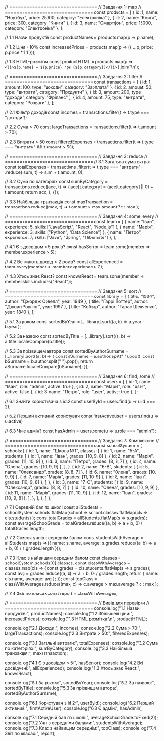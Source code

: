 // ===============================
// Завдання 1: map
// ===============================
const products = [
  { id: 1, name: "Ноутбук", price: 25000, category: "Електроніка" },
  { id: 2, name: "Книга", price: 300, category: "Книги" },
  { id: 3, name: "Смартфон", price: 15000, category: "Електроніка" },
];

// 1.1 Назви продуктів
const productNames = products.map(p => p.name);

// 1.2 Ціни +10%
const increasedPrices = products.map(p => ({ ...p, price: p.price * 1.1 }));

// 1.3 HTML-розмітка
const productHTML = products.map(p =>
  `<li>${p.name} — ${p.price} грн (${p.category})</li>`
).join('\n');

// ===============================
// Завдання 2: filter
// ===============================
const transactions = [
  { id: 1, amount: 100, type: "доходи", category: "Зарплата" },
  { id: 2, amount: 50, type: "витрати", category: "Продукти" },
  { id: 3, amount: 200, type: "доходи", category: "Фріланс" },
  { id: 4, amount: 75, type: "витрати", category: "Розваги" },
];

// 2.1 Фільтр доходів
const incomes = transactions.filter(t => t.type === "доходи");

// 2.2 Сума > 70
const largeTransactions = transactions.filter(t => t.amount > 70);

// 2.3 Витрати > 50
const filteredExpenses = transactions.filter(t => t.type === "витрати" && t.amount > 50);

// ===============================
// Завдання 3: reduce
// ===============================
// 3.1 Загальна сума витрат
const totalExpenses = transactions
  .filter(t => t.type === "витрати")
  .reduce((sum, t) => sum + t.amount, 0);

// 3.2 Сума по категоріях
const sumByCategory = transactions.reduce((acc, t) => {
  acc[t.category] = (acc[t.category] || 0) + t.amount;
  return acc;
}, {});

// 3.3 Найбільша транзакція
const maxTransaction = transactions.reduce((max, t) =>
  t.amount > max.amount ? t : max
);

// ===============================
// Завдання 4: some, every
// ===============================
const team = [
  { name: "Іван", experience: 5, skills: ["JavaScript", "React", "Node.js"] },
  { name: "Марія", experience: 3, skills: ["Python", "Data Science"] },
  { name: "Петро", experience: 7, skills: ["Java", "Spring", "Hibernate"] },
];

// 4.1 Є з досвідом > 5 років?
const hasSenior = team.some(member => member.experience > 5);

// 4.2 Всі мають досвід > 2 років?
const allExperienced = team.every(member => member.experience > 2);

// 4.3 Хтось знає React?
const knowsReact = team.some(member => member.skills.includes("React"));

// ===============================
// Завдання 5: sort
// ===============================
const library = [
  { title: "1984", author: "Джордж Орвелл", year: 1949 },
  { title: "Гаррі Поттер", author: "Джоан Роулінг", year: 1997 },
  { title: "Кобзар", author: "Тарас Шевченко", year: 1840 },
];

// 5.1 За роком
const sortedByYear = [...library].sort((a, b) => a.year - b.year);

// 5.2 За назвою
const sortedByTitle = [...library].sort((a, b) => a.title.localeCompare(b.title));

// 5.3 За прізвищем автора
const sortedByAuthorSurname = [...library].sort((a, b) => {
  const aSurname = a.author.split(" ").pop();
  const bSurname = b.author.split(" ").pop();
  return aSurname.localeCompare(bSurname);
});

// ===============================
// Завдання 6: find, some
// ===============================
const users = [
  { id: 1, name: "Іван", role: "admin", active: true },
  { id: 2, name: "Марія", role: "user", active: false },
  { id: 3, name: "Петро", role: "user", active: true },
];

// 6.1 Знайти користувача з id:2
const userById = users.find(u => u.id === 2);

// 6.2 Перший активний користувач
const firstActiveUser = users.find(u => u.active);

// 6.3 Чи є адмін?
const hasAdmin = users.some(u => u.role === "admin");

// ===============================
// Завдання 7: Комплексне
// ===============================
const schoolSystem = {
  schools: [
    {
      id: 1,
      name: "Школа №1",
      classes: [
        {
          id: 1,
          name: "5-A",
          students: [
            { id: 1, name: "Іван", grades: [10, 9, 8] },
            { id: 2, name: "Марія", grades: [11, 10, 9] },
            { id: 3, name: "Петро", grades: [8, 8, 7] },
            { id: 4, name: "Олена", grades: [10, 9, 9] },
          ],
        },
        {
          id: 2,
          name: "6-B",
          students: [
            { id: 5, name: "Олександр", grades: [8, 8, 7] },
            { id: 6, name: "Олена", grades: [10, 9, 9] },
            { id: 7, name: "Марія", grades: [11, 10, 9] },
            { id: 8, name: "Іван", grades: [10, 9, 8] },
          ],
        },
        {
          id: 3,
          name: "7-C",
          students: [
            { id: 9, name: "Олександр", grades: [8, 8, 7] },
            { id: 10, name: "Олена", grades: [10, 9, 9] },
            { id: 11, name: "Марія", grades: [11, 10, 9] },
            { id: 12, name: "Іван", grades: [10, 9, 8] },
          ],
        },
      ],
    },
  ],
};

// 7.1 Середній бал по школі
const allStudents = schoolSystem.schools.flatMap(school =>
  school.classes.flatMap(cls => cls.students)
);
const totalGrades = allStudents.flatMap(s => s.grades);
const averageSchoolGrade = totalGrades.reduce((a, b) => a + b, 0) / totalGrades.length;

// 7.2 Список учнів з середнім балом
const studentsWithAverage = allStudents.map(s => ({
  name: s.name,
  average: s.grades.reduce((a, b) => a + b, 0) / s.grades.length
}));

// 7.3 Клас з найвищим середнім балом
const classes = schoolSystem.schools[0].classes;
const classWithAverages = classes.map(cls => {
  const grades = cls.students.flatMap(s => s.grades);
  const avg = grades.reduce((a, b) => a + b, 0) / grades.length;
  return { name: cls.name, average: avg };
});
const topClass = classWithAverages.reduce((max, c) =>
  c.average > max.average ? c : max
);

// 7.4 Звіт по класах
const report = classWithAverages;

// ===============================
// Вивід для перевірки
// ===============================
console.log("1.1 Назви продуктів:", productNames);
console.log("1.2 Збільшені ціни:", increasedPrices);
console.log("1.3 HTML розмітка:\n", productHTML);

console.log("2.1 Доходи:", incomes);
console.log("2.2 Сума > 70:", largeTransactions);
console.log("2.3 Витрати > 50:", filteredExpenses);

console.log("3.1 Загальні витрати:", totalExpenses);
console.log("3.2 Сума по категоріях:", sumByCategory);
console.log("3.3 Найбільша транзакція:", maxTransaction);

console.log("4.1 Є з досвідом > 5:", hasSenior);
console.log("4.2 Всі досвідчені:", allExperienced);
console.log("4.3 Хтось знає React:", knowsReact);

console.log("5.1 За роком:", sortedByYear);
console.log("5.2 За назвою:", sortedByTitle);
console.log("5.3 За прізвищем автора:", sortedByAuthorSurname);

console.log("6.1 Користувач з id 2:", userById);
console.log("6.2 Перший активний:", firstActiveUser);
console.log("6.3 Є адмін:", hasAdmin);

console.log("7.1 Середній бал по школі:", averageSchoolGrade.toFixed(2));
console.log("7.2 Учні з середніми балами:", studentsWithAverage);
console.log("7.3 Клас з найвищим середнім:", topClass);
console.log("7.4 Звіт по класах:", report);
